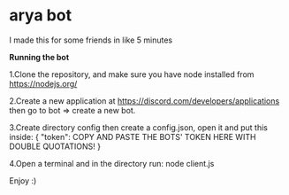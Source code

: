 # arya bot
I made this for some friends in like 5 minutes

**Running the bot**

1.Clone the repository, and make sure you have node installed from https://nodejs.org/

2.Create a new application at https://discord.com/developers/applications then go to bot => create a new bot.

3.Create directory config then create a config.json, open it and put this inside:
{
    "token": COPY AND PASTE THE BOTS' TOKEN HERE WITH DOUBLE QUOTATIONS!
}

4.Open a terminal and in the directory run: node client.js

Enjoy :)
